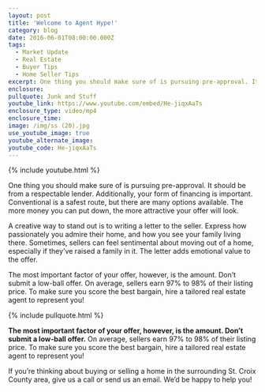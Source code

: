 ```yaml
---
layout: post
title: 'Welcome to Agent Hype!'
category: blog
date: 2016-06-01T08:00:00.000Z
tags:
  - Market Update
  - Real Estate
  - Buyer Tips
  - Home Seller Tips
excerpt: One thing you should make sure of is pursuing pre-approval. It should be from a respectable lender. Additionally, your form of financing is important. Conventional is a safest route, but there are many options available. The more money you can put down, the more attractive your offer will look.
enclosure:
pullquote: Junk and Stuff
youtube_link: https://www.youtube.com/embed/He-jiqxAaTs
enclosure_type: video/mp4
enclosure_time:
image: /img/ss (20).jpg
use_youtube_image: true
youtube_alternate_image:
youtube_code: He-jiqxAaTs
---
```

{% include youtube.html %}

One thing you should make sure of is pursuing pre-approval. It should be from a respectable lender. Additionally, your form of financing is important. Conventional is a safest route, but there are many options available. The more money you can put down, the more attractive your offer will look.

A creative way to stand out is to writing a letter to the seller. Express how passionately you admire their home, and how you see your family living there. Sometimes, sellers can feel sentimental about moving out of a home, especially if they’ve raised a family in it. The letter adds emotional value to the offer.

The most important factor of your offer, however, is the amount. Don’t submit a low-ball offer. On average, sellers earn 97% to 98% of their listing price. To make sure you score the best bargain, hire a tailored real estate agent to represent you!

{% include pullquote.html %}

**The most important factor of your offer, however, is the amount. Don’t submit a low-ball offer.** On average, sellers earn 97% to 98% of their listing price. To make sure you score the best bargain, hire a tailored real estate agent to represent you!

If you’re thinking about buying or selling a home in the surrounding St. Croix County area, give us a call or send us an email. We’d be happy to help you!
